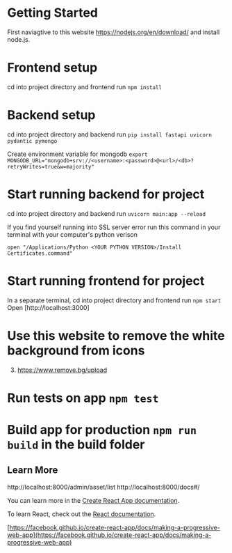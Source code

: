 # Getting Started

First naviagtive to this website https://nodejs.org/en/download/
and install node.js.

# Frontend setup
cd into project directory and frontend
run `npm install`

# Backend setup
cd into project directory and backend
run `pip install fastapi uvicorn pydantic pymongo`

Create environment variable for mongodb
`export MONGODB_URL="mongodb+srv://<username>:<password>@<url>/<db>?retryWrites=true&w=majority"`

# Start running backend for project
cd into project directory and backend
run `uvicorn main:app --reload`


If you find yourself running into SSL server error run this command in your terminal with your computer's python verison

`open "/Applications/Python <YOUR PYTHON VERSION>/Install Certificates.command"`


# Start running frontend for project
In a separate terminal, cd into project directory and frontend
run `npm start`
Open [http://localhost:3000]


# Use this website to remove the white background from icons
3. https://www.remove.bg/upload

# Run tests on app `npm test`

# Build app for production `npm run build` in the build folder


## Learn More
http://localhost:8000/admin/asset/list
http://localhost:8000/docs#/


You can learn more in the [Create React App documentation](https://facebook.github.io/create-react-app/docs/getting-started).

To learn React, check out the [React documentation](https://reactjs.org/).

[https://facebook.github.io/create-react-app/docs/making-a-progressive-web-app](https://facebook.github.io/create-react-app/docs/making-a-progressive-web-app)
